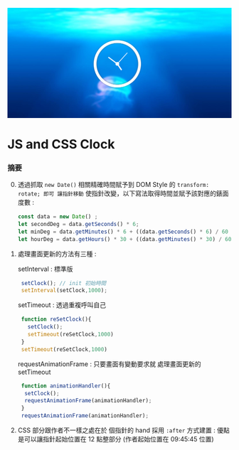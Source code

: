 ﻿﻿![](../image/day02.png)
# JS and CSS Clock


### 摘要

0. 透過抓取 `new Date()` 相關精確時間賦予到 DOM Style 的 `transform: rotate; 即可 讓指針移動` 使指針改變，以下寫法取得時間並賦予該對應的錶面度數 :

    ```js
    const data = new Date() ;
    let secondDeg = data.getSeconds() * 6; 
    let minDeg = data.getMinutes() * 6 + ((data.getSeconds() * 6) / 60 ); // 增加分針更新度數頻率
    let hourDeg = data.getHours() * 30 + ((data.getMinutes() * 30) / 60 ); // 增加時針更新度數頻率
    ```
1. 處理畫面更新的方法有三種 : 
   
   setInterval : 標準版
   ```js
    setClock(); // init 初始時間
    setInterval(setClock,1000);
   ``` 

   setTimeout : 透過重複呼叫自己
   ```js
    function reSetClock(){
      setClock();
      setTimeout(reSetClock,1000)
    }
    setTimeout(reSetClock,1000)
   ```

    requestAnimationFrame : 只要畫面有變動要求就 處理畫面更新的setTimeout
   ```js
    function animationHandler(){
     setClock();
     requestAnimationFrame(animationHandler);
    }
    requestAnimationFrame(animationHandler);
   ```

2. CSS 部分跟作者不一樣之處在於 個指針的 hand 採用 `:after` 方式建置  : 優點是可以讓指針起始位置在 12 點整部分 (作者起始位置在 09:45:45 位置) 






  
